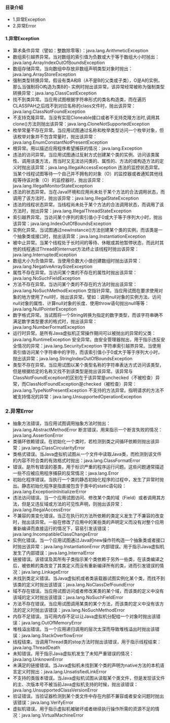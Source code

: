 #### 目录介绍
- 1.异常Exception
- 2.异常Error




#### 1.异常Exception
- 算术条件异常（譬如：整数除零等）：java.lang.ArithmeticException
- 数组索引越界异常。当对数组的索引值为负数或大于等于数组大小时抛出：java.lang.ArrayIndexOutOfBoundsException
- 数组存储异常。当向数组中存放非数组声明类型对象时抛出：java.lang.ArrayStoreException
- 强制类型转换异常。假设有类A和B（A不是B的父类或子类），O是A的实例，那么当强制将O构造为类B的- 实例时抛出该异常。该异常经常被称为强制类型转换异常：java.lang.ClassCastException
- 找不到类异常。当应用试图根据字符串形式的类名构造类，而在遍历CLASSPAH之后找不到对应名称的class文件时，抛出该异常：java.lang.ClassNotFoundException
- 不支持克隆异常。当没有实现Cloneable接口或者不支持克隆方法时,调用其clone()方法则抛出该异常：java.lang.CloneNotSupportedException
- 枚举常量不存在异常。当应用试图通过名称和枚举类型访问一个枚举对象，但该枚举对象并不包含常量时，抛出该异常：java.lang.EnumConstantNotPresentException
- 根异常。用以描述应用程序希望捕获的情况：java.lang.Exception
- 违法的访问异常。当应用试图通过反射方式创建某个类的实例、访问该类属性、调用该类方法，而当时又无法访问类的、属性的、方法的或构造方法的定义时抛出该异常：java.lang.IllegalAccessException
违法的监控状态异常。当某个线程试图等待一个自己并不拥有的对象（O）的监控器或者通知其他线程等待该对象（O）的监控器时，抛出该异常：java.lang.IllegalMonitorStateException
- 违法的状态异常。当在Java环境和应用尚未处于某个方法的合法调用状态，而调用了该方法时，抛出该异常：java.lang.IllegalStateException
- 违法的线程状态异常。当线程尚未处于某个方法的合法调用状态，而调用了该方法时，抛出异常：java.lang.IllegalThreadStateException
- 索引越界异常。当访问某个序列的索引值小于0或大于等于序列大小时，抛出该异常：java.lang.IndexOutOfBoundsException
- 实例化异常。当试图通过newInstance()方法创建某个类的实例，而该类是一个抽象类或接口时，抛出该异常：java.lang.InstantiationException
- 被中止异常。当某个线程处于长时间的等待、休眠或其他暂停状态，而此时其他的线程通过Thread的interrupt方法终止该线程时抛出该异常：java.lang.InterruptedException
- 数组大小为负值异常。当使用负数大小值创建数组时抛出该异常：java.lang.NegativeArraySizeException
- 属性不存在异常。当访问某个类的不存在的属性时抛出该异常：java.lang.NoSuchFieldException
- 方法不存在异常。当访问某个类的不存在的方法时抛出该异常：java.lang.NoSuchMethodException
空指针异常。当应用试图在要求使用对象的地方使用了null时，抛出该异常。譬如：调用null对象的实例方法、访问null对象的属性、计算null对象的长度、使用throw语句抛出null等等：java.lang.NullPointerException
- 数字格式异常。当试图将一个String转换为指定的数字类型，而该字符串确不满足数字类型要求的格式时，抛出该异常：java.lang.NumberFormatException
- 运行时异常。是所有Java虚拟机正常操作期间可以被抛出的异常的父类：java.lang.RuntimeException
安全异常。由安全管理器抛出，用于指示违反安全情况的异常：java.lang.SecurityException
字符串索引越界异常。当使用索引值访问某个字符串中的字符，而该索引值小于0或大于等于序列大小时，抛出该异常：java.lang.StringIndexOutOfBoundsException
- 类型不存在异常。当应用试图以某个类型名称的字符串表达方式访问该类型，但是根据给定的名称又找不到该类型是抛出该异常。该异常与ClassNotFoundException的区别在于该异常是unchecked（不被检查）异常，而ClassNotFoundException是checked（被检查）异常：java.lang.TypeNotPresentException
不支持的方法异常。指明请求的方法不被支持情况的异常：java.lang.UnsupportedOperationException 





### 2.异常Error
- 抽象方法错误，当应用试图调用抽象方法时抛出：java.lang.AbstractMethodError
断言错误，用来指示一个断言失败的情况：java.lang.AssertionError
- 类循环依赖错误。在初始化一个类时，若检测到类之间循环依赖则抛出该异常：java.lang.ClassCircularityError
- 类格式错误。当Java虚拟机试图从一个文件中读取Java类，而检测到该文件的内容不符合类的有效格式时抛出：java.lang.ClassFormatError
- 错误。是所有错误的基类，用于标识严重的程序运行问题。这些问题通常描述一些不应被应用程序捕获的反常情况：java.lang.Error
- 初始化程序错误。当执行一个类的静态初始化程序的过程中，发生了异常时抛出。静态初始化程序是指直接包含于类中的static语句段：java.lang.ExceptionInInitializerError
- 违法访问错误。当一个应用试图访问、修改某个类的域（Field）或者调用其方法，但是又违反域或方法的可见性声明，则抛出该异常：java.lang.IllegalAccessError
- 不兼容的类变化错误。当正在执行的方法所依赖的类定义发生了不兼容的改变时，抛出该异常。一般在修改了应用中的某些类的声明定义而没有对整个应用重新编译而直接运行的情况下，容易引发该错误：java.lang.IncompatibleClassChangeError
- 实例化错误。当一个应用试图通过Java的new操作符构造一个抽象类或者接口时抛出该异常：java.lang.InstantiationError
内部错误。用于指示Java虚拟机发生了内部错误：java.lang.InternalError
- 链接错误。该错误及其所有子类指示某个类依赖于另外一些类，在该类编译之后，被依赖的类改变了其类定义而没有重新编译所有的类，进而引发错误的情况：java.lang.LinkageError
- 未找到类定义错误。当Java虚拟机或者类装载器试图实例化某个类，而找不到该类的定义时抛出该错误：java.lang.NoClassDefFoundError
- 域不存在错误。当应用试图访问或者修改某类的某个域，而该类的定义中没有该域的定义时抛出该错误：java.lang.NoSuchFieldError
- 方法不存在错误。当应用试图调用某类的某个方法，而该类的定义中没有该方法的定义时抛出该错误：java.lang.NoSuchMethodError
- 内存不足错误。当可用内存不足以让Java虚拟机分配给一个对象时抛出该错误：java.lang.OutOfMemoryError
- 堆栈溢出错误。当一个应用递归调用的层次太深而导致堆栈溢出时抛出该错误：java.lang.StackOverflowError
- 线程结束。当调用Thread类的stop方法时抛出该错误，用于指示线程结束：java.lang.ThreadDeath
- 未知错误。用于指示Java虚拟机发生了未知严重错误的情况：java.lang.UnknownError
- 未满足的链接错误。当Java虚拟机未找到某个类的声明为native方法的本机语言定义时抛出：java.lang.UnsatisfiedLinkError
- 不支持的类版本错误。当Java虚拟机试图从读取某个类文件，但是发现该文件的主、次版本号不被当前Java虚拟机支持的时候，抛出该错误：java.lang.UnsupportedClassVersionError
- 验证错误。当验证器检测到某个类文件中存在内部不兼容或者安全问题时抛出该错误：java.lang.VerifyError
- 虚拟机错误。用于指示虚拟机被破坏或者继续执行操作所需的资源不足的情况：java.lang.VirtualMachineError
